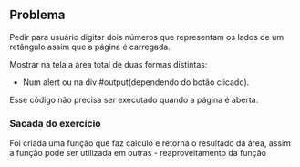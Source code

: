## Problema ##

Pedir para usuário digitar dois números que representam os lados de um retângulo assim que a página é carregada.

Mostrar na tela a área total de duas formas distintas:

- Num alert ou na div #output(dependendo do botão clicado).

Esse código não precisa ser executado quando a página é aberta.

### Sacada do exercício ###

Foi criada uma função que faz calculo e retorna o resultado da área, assim a função pode ser utilizada em outras - reaproveitamento da função